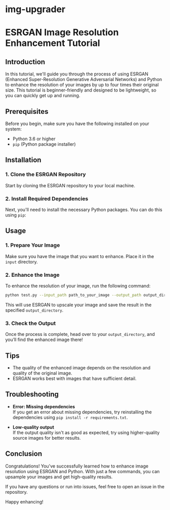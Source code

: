 # img-upgrader


# ESRGAN Image Resolution Enhancement Tutorial

## Introduction
In this tutorial, we'll guide you through the process of using ESRGAN (Enhanced Super-Resolution Generative Adversarial Networks) and Python to enhance the resolution of your images by up to four times their original size. This tutorial is beginner-friendly and designed to be lightweight, so you can quickly get up and running.

## Prerequisites
Before you begin, make sure you have the following installed on your system:

- Python 3.6 or higher
- `pip` (Python package installer)

## Installation

### 1. Clone the ESRGAN Repository
Start by cloning the ESRGAN repository to your local machine.



### 2. Install Required Dependencies
Next, you'll need to install the necessary Python packages. You can do this using `pip`:



## Usage

### 1. Prepare Your Image
Make sure you have the image that you want to enhance. Place it in the `input` directory.

### 2. Enhance the Image
To enhance the resolution of your image, run the following command:

```bash
python test.py --input_path path_to_your_image --output_path output_directory
```

This will use ESRGAN to upscale your image and save the result in the specified `output_directory`.

### 3. Check the Output
Once the process is complete, head over to your `output_directory`, and you’ll find the enhanced image there!

## Tips
- The quality of the enhanced image depends on the resolution and quality of the original image.
- ESRGAN works best with images that have sufficient detail.

## Troubleshooting

- **Error: Missing dependencies**  
  If you get an error about missing dependencies, try reinstalling the dependencies using `pip install -r requirements.txt`.

- **Low-quality output**  
  If the output quality isn't as good as expected, try using higher-quality source images for better results.

## Conclusion
Congratulations! You've successfully learned how to enhance image resolution using ESRGAN and Python. With just a few commands, you can upsample your images and get high-quality results.

If you have any questions or run into issues, feel free to open an issue in the repository.

Happy enhancing!
